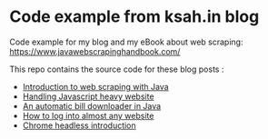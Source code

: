 # Code example from ksah.in blog
Code example for my blog and my eBook about web scraping: https://www.javawebscrapinghandbook.com/

This repo contains the source code for these blog posts : 
* [Introduction to web scraping with Java](http://ksah.in/introduction-to-web-scraping-with-java/)
* [Handling Javascript heavy website](https://ksah.in/web-scraping-handling-ajax-website/)
* [An automatic bill downloader in Java](https://ksah.in/an-automatic-bill-downloader-in-java/)
* [How to log into almost any website](https://ksah.in/how-to-log-in-to-almost-any-websites/)
* [Chrome headless introduction](https://ksah.in/introduction-to-chrome-headless/)


